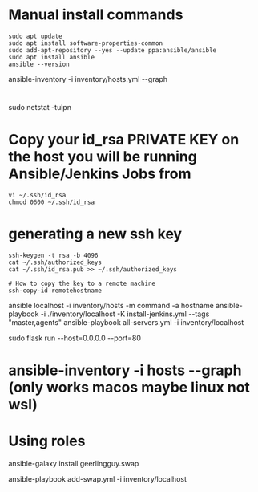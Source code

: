 
# Manual install commands
```
sudo apt update
sudo apt install software-properties-common
sudo add-apt-repository --yes --update ppa:ansible/ansible
sudo apt install ansible
ansible --version
```


ansible-inventory -i inventory/hosts.yml --graph

#
sudo netstat -tulpn 

# Copy your id_rsa PRIVATE KEY on the host you will be running Ansible/Jenkins Jobs from
```
vi ~/.ssh/id_rsa
chmod 0600 ~/.ssh/id_rsa
```
# generating a new ssh key

```
ssh-keygen -t rsa -b 4096
cat ~/.ssh/authorized_keys
cat ~/.ssh/id_rsa.pub >> ~/.ssh/authorized_keys

# How to copy the key to a remote machine
ssh-copy-id remotehostname
```

ansible localhost -i inventory/hosts -m command -a hostname
ansible-playbook -i ./inventory/localhost -K install-jenkins.yml --tags "master,agents"
ansible-playbook all-servers.yml -i inventory/localhost



sudo flask run --host=0.0.0.0 --port=80
# ansible-inventory -i hosts --graph  (only works macos maybe linux not wsl)



# Using roles
ansible-galaxy install geerlingguy.swap

ansible-playbook add-swap.yml -i inventory/localhost
